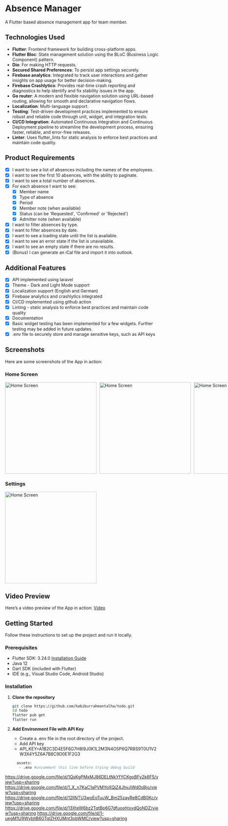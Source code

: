 # Absence Manager

A Flutter based absence management app for team member.

## Technologies Used

- **Flutter**: Frontend framework for building cross-platform apps.
- **Flutter Bloc**: State management solution using the BLoC (Business Logic Component) pattern.
- **Dio**: For making HTTP requests.
- **Secured Shared Preferences**: To persist app settings securely.
- **Firebase analytics**: Integrated to track user interactions and gather insights on app usage for better decision-making.
- **Firebase Crashlytics**: Provides real-time crash reporting and diagnostics to help identify and fix stability issues in the app.
- **Go router**: A modern and flexible navigation solution using URL-based routing, allowing for smooth and declarative navigation flows.
- **Localization**: Multi-language support.
- **Testing**: Test-driven development practices implemented to ensure robust and reliable code through unit, widget, and integration tests.
- **CI/CD Integration**: Automated Continuous Integration and Continuous Deployment pipeline to streamline the development process, ensuring faster, reliable, and error-free releases.
- **Linter**: Uses flutter_lints for static analysis to enforce best practices and maintain code quality.

## Product Requirements 

- [x] I want to see a list of absences including the names of the employees.
- [x] I want to see the first 10 absences, with the ability to paginate.
- [x] I want to see a total number of absences.
- [x] For each absence I want to see:
    - [x] Member name
    - [x] Type of absence
    - [x] Period
    - [x] Member note (when available)
    - [x] Status (can be 'Requested', 'Confirmed' or 'Rejected')
    - [x] Admitter note (when available)
- [x] I want to filter absences by type.
- [x] I want to filter absences by date.
- [x] I want to see a loading state until the list is available.
- [x] I want to see an error state if the list is unavailable.
- [x] I want to see an empty state if there are no results.
- [x] (Bonus) I can generate an iCal file and import it into outlook.

## Additional Features

- [x] API implemented using laravel
- [x] Theme - Dark and Light Mode support
- [x] Localization support (English and German)
- [x] Firebase analytics and crashlytics integrated
- [x] CI/CD implemented using github action
- [x] Linting - static analysis to enforce best practices and maintain code quality
- [x] Documentation
- [x] Basic widget testing has been implemented for a few widgets. Further testing may be added in future updates.
- [x] .env file to securely store and manage sensitive keys, such as API keys

## Screenshots

Here are some screenshots of the App in action:

### Home Screen
<div style="display: flex; gap: 10px;">
    <img src="https://drive.google.com/uc?export=view&id=13XteW6bz2TqtBp6G7dfuoohtxvdQoNDZ" alt="Home Screen" width="300"/>
    <img src="https://drive.google.com/uc?export=view&id=12lINTU3woEoTuuW_Bm25zayRe8CdB0Kc" alt="Home Screen" width="300"/>
    <img src="https://drive.google.com/uc?export=view&id=1_X_n7KaC1aPVMYoXQiZ4JhvJjWd0sBjo" alt="Home Screen" width="300"/>
    <img src="https://drive.google.com/uc?export=view&id=1QsKgPMxMJ86DELtNkYfYCKgoBFy2k6F5" alt="Home Screen" width="300"/>
</div>

### Settings

<div style="display: flex; gap: 10px;">
   <img src="https://drive.google.com/uc?export=view&id=1-uegM1U9WybjtB6GTqlZHXUMnt3obWMC" alt="Home Screen" width="300"/>
</div>

## Video Preview

Here’s a video preview of the App in action: [Video](https://drive.google.com/file/d/11k8RnxSukY2uweHDlpMR5yhN79JD1qWn/view)


## Getting Started

Follow these instructions to set up the project and run it locally.

### Prerequisites

- Flutter SDK: 3.24.0 [Installation Guide](https://flutter.dev/docs/get-started/install)
- Java 12
- Dart SDK (included with Flutter)
- IDE (e.g., Visual Studio Code, Android Studio)

### Installation

1. **Clone the repository**

   ```bash
   git clone https://github.com/habiburrahmantalha/todo.git
   cd todo
   flutter pub get
   flutter run

2. **Add Environment File with API Key**

    - Create a .env file in the root directory of the project.
    - Add API key
    - API_KEY=A1B2C3D4E5F6G7H8I9J0K1L2M3N4O5P6Q7R8S9T0U1V2W3X4Y5Z6A7B8C9D0E1F2G3
   ```bash
     assets:
      - .env #uncomment this line before trying debug build

https://drive.google.com/file/d/1QsKgPMxMJ86DELtNkYfYCKgoBFy2k6F5/view?usp=sharing
https://drive.google.com/file/d/1_X_n7KaC1aPVMYoXQiZ4JhvJjWd0sBjo/view?usp=sharing
https://drive.google.com/file/d/12lINTU3woEoTuuW_Bm25zayRe8CdB0Kc/view?usp=sharing
https://drive.google.com/file/d/13XteW6bz2TqtBp6G7dfuoohtxvdQoNDZ/view?usp=sharing
https://drive.google.com/file/d/1-uegM1U9WybjtB6GTqlZHXUMnt3obWMC/view?usp=sharing